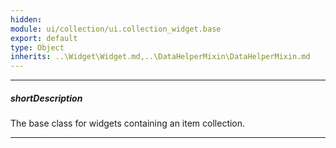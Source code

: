 ```yaml
---
hidden: 
module: ui/collection/ui.collection_widget.base
export: default
type: Object
inherits: ..\Widget\Widget.md,..\DataHelperMixin\DataHelperMixin.md
---
```

---
##### shortDescription
The base class for widgets containing an item collection.

---
